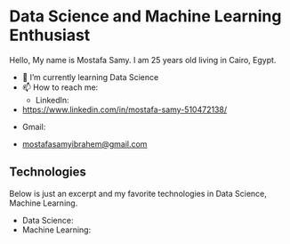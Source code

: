 # Data Science and Machine Learning Enthusiast
<!--
**mostafasamii/mostafasamii** is a ✨ _special_ ✨ repository because its `README.md` (this file) appears on your GitHub profile.
Here are some ideas to get you started:

- 🔭 I’m currently working on ...
- 🌱 I’m currently learning ...
- 👯 I’m looking to collaborate on ...
- 🤔 I’m looking for help with ...
- 💬 Ask me about ...
- 📫 How to reach me: ...
- 😄 Pronouns: ...
- ⚡ Fun fact: ...
-->
Hello, My name is Mostafa Samy. I am 25 years old living in Cairo, Egypt.
- 🌱 I’m currently learning Data Science
- 📫 How to reach me: 
  * LinkedIn:
-   https://www.linkedin.com/in/mostafa-samy-510472138/
  * Gmail: 
- mostafasamyibrahem@gmail.com

## Technologies
Below is just an excerpt and my favorite technologies in Data Science, Machine Learning.
* Data Science:
* Machine Learning:
